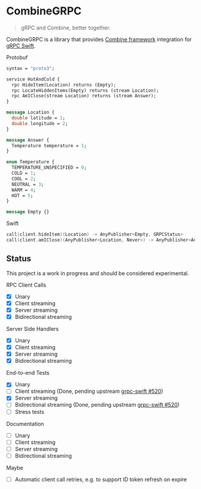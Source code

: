# CombineGRPC

> gRPC and Combine, better together.

CombineGRPC is a library that provides [Combine framework](https://developer.apple.com/documentation/combine) integration for [gRPC Swift](https://github.com/grpc/grpc-swift).

Protobuf

```protobuf
syntax = "proto3";

service HotAndCold {
  rpc HideItem(Location) returns (Empty);
  rpc LocateHiddenItems(Empty) returns (stream Location);
  rpc AmIClose(stream Location) returns (stream Answer);
}

message Location {
  double latitude = 1;
  double longitude = 2;
}

message Answer {
  Temperature temperature = 1;
}

enum Temperature {
  TEMPERATURE_UNSPECIFIED = 0;
  COLD = 1;
  COOL = 2;
  NEUTRAL = 3;
  WARM = 4;
  HOT = 5;
}

message Empty {}
```

Swift

```swift
call(client.hideItem)(Location) -> AnyPublisher<Empty, GRPCStatus>
call(client.amIClose)(AnyPublisher<Location, Never>) -> AnyPublisher<Answer, GRPCStatus>
```

## Status

This project is a work in progress and should be considered experimental.

RPC Client Calls

- [x] Unary
- [x] Client streaming
- [x] Server streaming
- [x] Bidirectional streaming

Server Side Handlers

- [x] Unary
- [x] Client streaming
- [x] Server streaming
- [x] Bidirectional streaming

End-to-end Tests

- [x] Unary
- [ ] Client streaming (Done, pending upstream [grpc-swift #520](https://github.com/grpc/grpc-swift/issues/520))
- [x] Server streaming
- [ ] Bidirectional streaming (Done, pending upstream [grpc-swift #520](https://github.com/grpc/grpc-swift/issues/520))
- [ ] Stress tests

Documentation

- [ ] Unary
- [ ] Client streaming
- [ ] Server streaming
- [ ] Bidirectional streaming

Maybe

- [ ] Automatic client call retries, e.g. to support ID token refresh on expire
